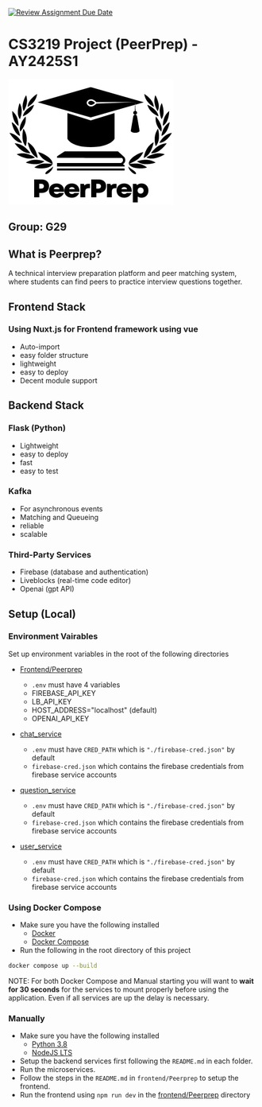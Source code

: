 [![Review Assignment Due Date](https://classroom.github.com/assets/deadline-readme-button-22041afd0340ce965d47ae6ef1cefeee28c7c493a6346c4f15d667ab976d596c.svg)](https://classroom.github.com/a/bzPrOe11)
# CS3219 Project (PeerPrep) - AY2425S1

![Peerprep Logo](docs/PeerPrep.png)
## Group: G29

## What is Peerprep?
A technical interview preparation platform and peer matching system, where students can find peers to practice interview questions together.

## Frontend Stack
### Using Nuxt.js for Frontend framework using vue
- Auto-import
- easy folder structure
- lightweight
- easy to deploy
- Decent module support

## Backend Stack
### Flask (Python)
- Lightweight
- easy to deploy
- fast
- easy to test

### Kafka
- For asynchronous events
- Matching and Queueing
- reliable
- scalable

### Third-Party Services
- Firebase (database and authentication)
- Liveblocks (real-time code editor)
- Openai (gpt API)

## Setup (Local)
### Environment Vairables
Set up environment variables in the root of the following directories
- [Frontend/Peerprep](frontend/Peerprep/)
  - `.env` must have 4 variables
  - FIREBASE_API_KEY 
  - LB_API_KEY 
  - HOST_ADDRESS="localhost" (default)
  - OPENAI_API_KEY

- [chat_service](backend/chat_service/)
  - `.env` must have `CRED_PATH` which is `"./firebase-cred.json"` by default
  - `firebase-cred.json` which contains the firebase credentials from firebase service accounts

- [question_service](backend/question_service/)
  - `.env` must have `CRED_PATH` which is `"./firebase-cred.json"` by default
  - `firebase-cred.json` which contains the firebase credentials from firebase service accounts

- [user_service](backend/user_service/)
  - `.env` must have `CRED_PATH` which is `"./firebase-cred.json"` by default
  - `firebase-cred.json` which contains the firebase credentials from firebase service accounts

### Using Docker Compose
- Make sure you have the following installed
  - [Docker](https://docs.docker.com/engine/install/)
  - [Docker Compose](https://docs.docker.com/compose/install/)
- Run the following in the root directory of this project
```bash
docker compose up --build
```

NOTE: For both Docker Compose and Manual starting you will want to **wait for 30 seconds** for the services to mount properly before using the application. Even if all services are up the delay is necessary. 

### Manually
- Make sure you have the following installed
  - [Python 3.8](https://www.python.org/downloads/)
  - [NodeJS LTS](https://nodejs.org/en/)
- Setup the backend services first following the `README.md` in each folder.
- Run the microservices.
- Follow the steps in the `README.md` in `frontend/Peerprep` to setup the frontend.
- Run the frontend using `npm run dev` in the [frontend/Peerprep](frontend/Peerprep/) directory
